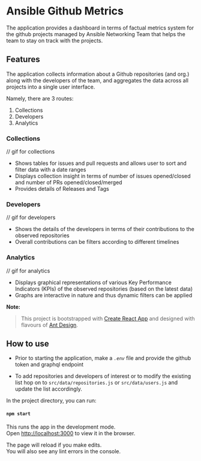 # Ansible Github Metrics

The application provides a dashboard in terms of factual metrics system for the github projects managed by Ansible Networking Team that helps the team to stay on track with the projects.

## Features

The application collects information about a Github repositories (and org.) along with the developers of the team, and aggregates the data across all projects into a single user interface.

Namely, there are 3 routes:

1. Collections
2. Developers
3. Analytics

### Collections

// gif for collections

- Shows tables for issues and pull requests and allows user to sort and filter data with a date ranges
- Displays collection insight in terms of number of issues opened/closed and number of PRs opened/closed/merged
- Provides details of Releases and Tags

### Developers

// gif for developers

- Shows the details of the developers in terms of their contributions to the observed repositories
- Overall contributions can be filters according to different timelines

### Analytics

// gif for analytics

- Displays graphical representations of various Key Performance Indicators (KPIs) of the observed repositories
  (based on the latest data)
- Graphs are interactive in nature and thus dynamic filters can be applied

**Note:**

> This project is bootstrapped with [Create React App](https://github.com/facebook/create-react-app) and designed with flavours of [Ant Design](https://ant.design/).

## How to use

- Prior to starting the application, make a _`.env`_ file and provide the github token and graphql endpoint

- To add repositories and developers of interest or to modify the existing list hop on to `src/data/repositories.js` or `src/data/users.js` and update the list accordingly.

In the project directory, you can run:

#### `npm start`

This runs the app in the development mode.\
Open [http://localhost:3000](http://localhost:3000) to view it in the browser.

The page will reload if you make edits.\
You will also see any lint errors in the console.
